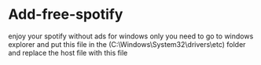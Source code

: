 # Add-free-spotify
enjoy your spotify without ads for windows only
you need to go to windows explorer and put this file in the (C:\Windows\System32\drivers\etc) folder and replace the host file with this file
